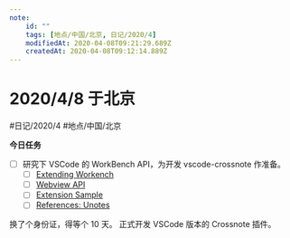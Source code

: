 ```yaml
---
note:
    id: ""
    tags: [地点/中国/北京, 日记/2020/4]
    modifiedAt: 2020-04-08T09:21:29.689Z
    createdAt: 2020-04-08T09:12:14.889Z
---
```

# 2020/4/8 于北京
#日记/2020/4 #地点/中国/北京 

**今日任务**

* [ ] 研究下 VSCode 的 WorkBench API，为开发 vscode-crossnote 作准备。
  * [ ] [Extending Workench](https://code.visualstudio.com/api/extension-capabilities/extending-workbench)
  * [ ] [Webview API](https://code.visualstudio.com/api/extension-guides/webview)
  * [ ] [Extension Sample](https://github.com/Microsoft/vscode-extension-samples/tree/master/helloworld-sample)
  * [ ] [References: Unotes](https://github.com/ryanmcalister/unotes)
  
<!-- @timer "date":"Wed Apr 08 2020 17:13:15 GMT+0800 (China Standard Time)" -->
换了个身份证，得等个 10 天。
正式开发 VSCode 版本的 Crossnote 插件。  